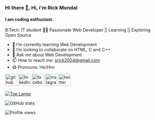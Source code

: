 ### Hi there 👋, Hi, i'm Rick Mondal
#### I am coding enthusiast.
B.Tech. IT student 👨‍💻 Passionate Web Developer || Learning || Exploring Open Source

- 🌱 I’m currently learning Web Development 
- 👯 I’m looking to collaborate on HTML, C and C++ 
- 💬 Ask me about Web Development 
- 📫 How to reach me: srick2004@gmail.com 
- 😄 Pronouns: He/Him 


[<img src='https://cdn.jsdelivr.net/npm/simple-icons@3.0.1/icons/github.svg' alt='github' height='40'>](https://github.com/rickmondal-2004)  [<img src='https://cdn.jsdelivr.net/npm/simple-icons@3.0.1/icons/linkedin.svg' alt='linkedin' height='40'>](https://www.linkedin.com/in/rick-mondal-480456258/)  [<img src='https://cdn.jsdelivr.net/npm/simple-icons@3.0.1/icons/facebook.svg' alt='facebook' height='40'>](https://www.facebook.com/rick.mondol.338)  [<img src='https://cdn.jsdelivr.net/npm/simple-icons@3.0.1/icons/instagram.svg' alt='instagram' height='40'>](https://www.instagram.com/rickmondal_2004/)  [<img src='https://cdn.jsdelivr.net/npm/simple-icons@3.0.1/icons/twitter.svg' alt='twitter' height='40'>](https://twitter.com/RickMondal_2004)  

[![Top Langs](https://github-readme-stats.vercel.app/api/top-langs/?username=rickmondal-2004)](https://github.com/anuraghazra/github-readme-stats)

![GitHub stats](https://github-readme-stats.vercel.app/api?username=rickmondal-2004&show_icons=true)  

![Profile views](https://gpvc.arturio.dev/rickmondal-2004)  
